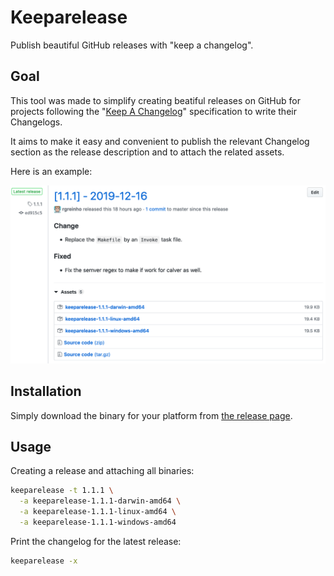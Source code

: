 # Keeparelease

Publish beautiful GitHub releases with "keep a changelog".

## Goal

This tool was made to simplify creating beatiful releases on GitHub for projects following the
"[Keep A Changelog](https://keepachangelog.com/en/1.0.0/)" specification to write their Changelogs.

It aims to make it easy and convenient to publish the relevant Changelog section as the release description and
to attach the related assets.

Here is an example:

![keeparelease example](docs/img/keep-a-release.png)

## Installation

Simply download the binary for your platform from [the release page](https://github.com/rgreinho/keeparelease/releases).

## Usage

Creating a release and attaching all binaries:

```bash
keeparelease -t 1.1.1 \
  -a keeparelease-1.1.1-darwin-amd64 \
  -a keeparelease-1.1.1-linux-amd64 \
  -a keeparelease-1.1.1-windows-amd64
```

Print the changelog for the latest release:

```bash
keeparelease -x
```
